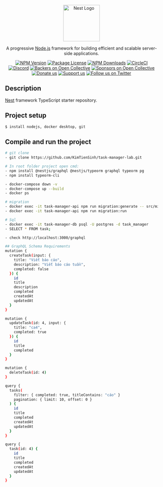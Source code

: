 <p align="center">
  <a href="http://nestjs.com/" target="blank"><img src="https://nestjs.com/img/logo-small.svg" width="120" alt="Nest Logo" /></a>
</p>

[circleci-image]: https://img.shields.io/circleci/build/github/nestjs/nest/master?token=abc123def456
[circleci-url]: https://circleci.com/gh/nestjs/nest

  <p align="center">A progressive <a href="http://nodejs.org" target="_blank">Node.js</a> framework for building efficient and scalable server-side applications.</p>
    <p align="center">
<a href="https://www.npmjs.com/~nestjscore" target="_blank"><img src="https://img.shields.io/npm/v/@nestjs/core.svg" alt="NPM Version" /></a>
<a href="https://www.npmjs.com/~nestjscore" target="_blank"><img src="https://img.shields.io/npm/l/@nestjs/core.svg" alt="Package License" /></a>
<a href="https://www.npmjs.com/~nestjscore" target="_blank"><img src="https://img.shields.io/npm/dm/@nestjs/common.svg" alt="NPM Downloads" /></a>
<a href="https://circleci.com/gh/nestjs/nest" target="_blank"><img src="https://img.shields.io/circleci/build/github/nestjs/nest/master" alt="CircleCI" /></a>
<a href="https://discord.gg/G7Qnnhy" target="_blank"><img src="https://img.shields.io/badge/discord-online-brightgreen.svg" alt="Discord"/></a>
<a href="https://opencollective.com/nest#backer" target="_blank"><img src="https://opencollective.com/nest/backers/badge.svg" alt="Backers on Open Collective" /></a>
<a href="https://opencollective.com/nest#sponsor" target="_blank"><img src="https://opencollective.com/nest/sponsors/badge.svg" alt="Sponsors on Open Collective" /></a>
  <a href="https://paypal.me/kamilmysliwiec" target="_blank"><img src="https://img.shields.io/badge/Donate-PayPal-ff3f59.svg" alt="Donate us"/></a>
    <a href="https://opencollective.com/nest#sponsor"  target="_blank"><img src="https://img.shields.io/badge/Support%20us-Open%20Collective-41B883.svg" alt="Support us"></a>
  <a href="https://twitter.com/nestframework" target="_blank"><img src="https://img.shields.io/twitter/follow/nestframework.svg?style=social&label=Follow" alt="Follow us on Twitter"></a>
</p>
  <!--[![Backers on Open Collective](https://opencollective.com/nest/backers/badge.svg)](https://opencollective.com/nest#backer)
  [![Sponsors on Open Collective](https://opencollective.com/nest/sponsors/badge.svg)](https://opencollective.com/nest#sponsor)-->

## Description

[Nest](https://github.com/nestjs/nest) framework TypeScript starter repository.

## Project setup

```bash
$ install nodejs, docker desktop, git

```

## Compile and run the project

```bash
# git clone
- git clone https://github.com/KimTienSinh/task-manager-lab.git

# In root folder project open cmd:
- npm install @nestjs/graphql @nestjs/typeorm graphql typeorm pg
- npm install typeorm-cli

- docker-compose down -v
- docker-compose up --build
- docker ps

# migration
- docker exec -it task-manager-api npm run migration:generate -- src/migrations/CreateTaskTable -d src/data-source.ts
- docker exec -it task-manager-api npm run migration:run

# Sql
- docker exec -it task-manager-db psql -U postgres -d task_manager
- SELECT * FROM task;

- check http://localhost:3000/graphql

## GraphQL Schema Requirements
mutation {
  createTask(input: {
    title: "Viết báo cáo",
    description: "Viết báo cáo tuần",
    completed: false
  }) {
    id
    title
    description
    completed
    createdAt
    updatedAt
  }
}

mutation {
  updateTask(id: 4, input: {
    title: "ca4",
    completed: true
  }) {
    id
    title
    completed
  }
}

mutation {
  deleteTask(id: 4)
}

query {
  tasks(
    filter: { completed: true, titleContains: "cáo" }
    pagination: { limit: 10, offset: 0 }
  ) {
    id
    title
    completed
    createdAt
    updatedAt
  }
}

query {
  task(id: 4) {
    id
    title
    completed
    createdAt
    updatedAt
  }
}